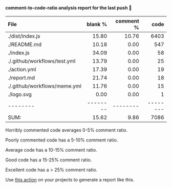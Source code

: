 #### comment-to-code-ratio analysis report for the last push :tada:
        
 File|blank %|comment %|code
:-------|-------:|-------:|-------:
./dist/index.js|15.80|10.76|6403
./README.md|10.18|0.00|547
./index.js|34.09|0.00|58
./.github/workflows/test.yml|13.79|0.00|25
./action.yml|17.39|0.00|19
./report.md|21.74|0.00|18
./.github/workflows/meme.yml|11.76|0.00|15
./logo.svg|0.00|0.00|1
--------|--------|--------|--------
SUM:|15.62|9.86|7086


 
 Horribly commented code averages 0-5% comment ratio.


 Poorly commented code has a 5-10% comment ratio.


 Average code has a 10-15% comment ratio.


 Good code has a 15-25% comment ratio.


 Excellent code has a > 25% comment ratio.


 Use [this action](https://github.com/deep5050/comment-to-code-ratio-action) on your projects to generate a report like this.